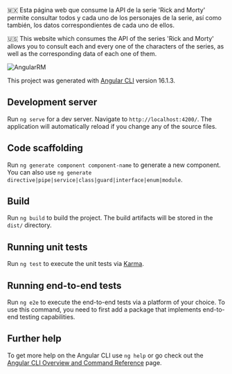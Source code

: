 🇲🇽 Esta página web que consume la API de la serie 'Rick and Morty' permite consultar todos y cada uno de los personajes de la        serie, así como también, los datos correspondientes de cada uno de ellos.

🇺🇸 This website which consumes the API of the series 'Rick and Morty' allows you to consult each and every one of the characters of the series, as well as the corresponding data of each one of them.

![AngularRM](https://github.com/MauricioBarrueta/angularRickAndMorty/assets/60496232/20988379-2fae-492e-80f2-b33209f378da)


This project was generated with [Angular CLI](https://github.com/angular/angular-cli) version 16.1.3.
## Development server

Run `ng serve` for a dev server. Navigate to `http://localhost:4200/`. The application will automatically reload if you change any of the source files.

## Code scaffolding

Run `ng generate component component-name` to generate a new component. You can also use `ng generate directive|pipe|service|class|guard|interface|enum|module`.

## Build

Run `ng build` to build the project. The build artifacts will be stored in the `dist/` directory.

## Running unit tests

Run `ng test` to execute the unit tests via [Karma](https://karma-runner.github.io).

## Running end-to-end tests

Run `ng e2e` to execute the end-to-end tests via a platform of your choice. To use this command, you need to first add a package that implements end-to-end testing capabilities.

## Further help

To get more help on the Angular CLI use `ng help` or go check out the [Angular CLI Overview and Command Reference](https://angular.io/cli) page.
